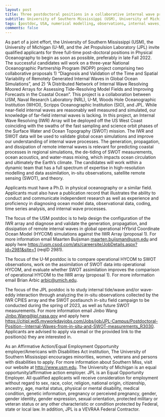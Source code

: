 ```yaml
---
layout: post
title: Three postdoctoral positions in a collaborative internal wave project (Mississippi, Michigan, California)
subtitle: University of Southern Mississippi (USM), University of Michigan (U-M), Jet Propulsion Laboratory (JPL)
tags: [postdoc, USA, numerical modelling, observations, internal waves, SWOT]
comments: false
---
```

As part of a joint effort, the University of Southern Mississippi (USM), the University of Michigan (U-M), and the Jet Propulsion Laboratory (JPL) invite qualified applicants for three full-time post-doctoral positions in Physical Oceanography to begin as soon as possible, preferably in late Fall 2022. The successful candidates will work on a three-year National Oceanographic Partnership Program (NOPP) project comprising two collaborative proposals 1) “Diagnosis and Validation of the Time and Spatial Variability of Remotely Generated Internal Waves in Global Ocean Simulations”, and 2) “A Distributed Network of Internal Wave Resolving Moored Arrays for Assessing Tide-Resolving Model Fields and Improving Forecasts in the Coastal Ocean”. This project is a collaboration between USM, Naval Research Laboratory (NRL), U-M, Woods Hole Oceanographic Institution (WHOI), Scripps Oceanographic Institution (SIO), and JPL. While near-field internal waves are reasonably well measured and simulated, our knowledge of far-field internal waves is lacking. In this project, an Internal Wave Resolving (IWR) Array will be deployed off the US West Coast coinciding with the swaths of the fast sampling and science orbit phases of the Surface Water and Ocean Topography (SWOT) mission. The IWR and SWOT data will be used to validate global ocean simulations and improve our understanding of internal wave processes. The generation, propagation, and dissipation of remote internal waves is relevant for predicting coastal processes in regional simulations, the de-tiding of SWOT measurements, ocean acoustics, and water-mass mixing, which impacts ocean circulation and ultimately the Earth’s climate. The candidates will work within a dynamic team that has a full spectrum of expertise in high-resolution modelling and data assimilation, in-situ observations, satellite remote sensing (SWOT), and theory.

 

Applicants must have a Ph.D. in physical oceanography or a similar field. Applicants must also have a publication record that illustrates the ability to conduct and communicate independent research as well as experience and proficiency in diagnosing ocean model data, observational data, coding, time series analysis, and internal wave processes.

 

The focus of the USM postdoc is to help design the configuration of the IWR array and diagnose and validate the generation, propagation, and dissipation of remote internal waves in global operational HYbrid Coordinate Ocean Model (HYCOM) simulations against the IWR Array (proposal 1). For more information email Maarten Buijsman <maarten.buijsman@usm.edu> and apply here https://usm.csod.com/ats/careersite/JobDetails.aspx?id=2981&site=1 (reqID 2981). 


The focus of the U-M postdoc is to compare operational HYCOM to SWOT observations, work on the assimilation of SWOT data into operational HYCOM, and evaluate whether SWOT assimilation improves the comparison of operational HYCOM to the IWR array (proposal 1). For more information email Brian Arbic arbic@umich.edu. 


The focus of the JPL postdoc is to study internal tide/wave and/or wave-eddy interaction through analyzing the in-situ observations collected by the IWR CPIES array and the SWOT postlaunch in-situ field campaign to be conducted during the spring of 2023, as well as future SWOT measurements. For more information email Jinbo Wang <Jinbo.Wang@jpl.nasa.gov> and apply here https://citjpl.wd5.myworkdayjobs.com/Jobs/job/JPL-Campus/Postdoctoral-Position--Internal-Waves-from-in-situ-and-SWOT-measurements_R3030. Applicants are advised to apply via email or the provided link to the position(s) they are interested in.

 

As an Affirmative Action/Equal Employment Opportunity employer/Americans with Disabilities Act institution, The University of Southern Mississippi encourages minorities, women, veterans and persons with disabilities to apply. For more information about Southern Miss, visit our website at http://www.usm.edu. The University of Michigan is an equal opportunity/affirmative action employer. JPL is an Equal Opportunity Employer. All qualified applicants will receive consideration for employment without regard to sex, race, color, religion, national origin, citizenship, ancestry, age, marital status, physical or mental disability, medical condition, genetic information, pregnancy or perceived pregnancy, gender, gender identity, gender expression, sexual orientation, protected military or veteran status or any other characteristic or condition protected by Federal, state or local law. In addition, JPL is a VEVRAA Federal Contractor.
